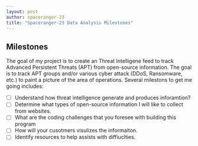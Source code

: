 ```yaml
---
layout: post
author: spaceranger-23
title: "Spaceranger-23 Data Analysis Milestones"
---
```

## Milestones

The goal of my project is to create an Threat Intelligene feed to track Advanced Persistent Threats (APT) from open-source information. The goal is to track APT groups and/or various cyber attack (DDoS, Ransomware, etc.) to paint a picture of the area of operations. Several milestons to get me going includes: 

- [ ] Understand how  threat intelligence generate and produces inforamtion?
- [ ] Determine what types of open-source information I will like to collect from websites.
- [ ] What are the coding challenges that you foresee with building this program
- [ ] How will your cusotmers visulizes the informaiton. 
- [ ] Identify resources to help assists with diffiuclties.
